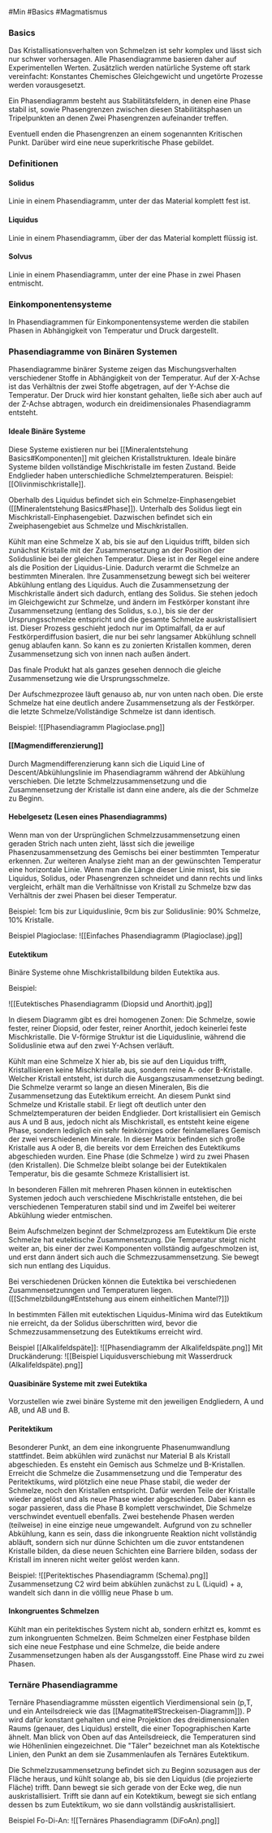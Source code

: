 #Min #Basics #Magmatismus 

### Basics

Das Kristallisationsverhalten von Schmelzen ist sehr komplex und lässt sich nur schwer vorhersagen. Alle Phasendiagramme basieren daher auf Experimentellen Werten. Zusätzlich werden natürliche Systeme oft stark vereinfacht: Konstantes Chemisches Gleichgewicht und ungetörte Prozesse werden vorausgesetzt.

Ein Phasendiagramm besteht aus Stabilitätsfeldern, in denen eine Phase stabil ist, sowie Phasengrenzen zwischen diesen Stabilitätsphasen un Tripelpunkten an denen Zwei Phasengrenzen aufeinander treffen.

Eventuell enden die Phasengrenzen an einem sogenannten Kritischen Punkt. Darüber wird eine neue superkritische Phase gebildet.

### Definitionen

#### Solidus 

Linie in einem Phasendiagramm, unter der das Material komplett fest ist.

#### Liquidus 

Linie in einem Phasendiagramm, über der das Material komplett flüssig ist.

#### Solvus

Linie in einem Phasendiagramm, unter der eine Phase in zwei Phasen entmischt.

### Einkomponentensysteme

In Phasendiagrammen für Einkomponentensysteme werden die stabilen Phasen in Abhängigkeit von Temperatur und Druck dargestellt.

### Phasendiagramme von Binären Systemen

Phasendiagramme binärer Systeme zeigen das Mischungsverhalten verschiedener Stoffe in Abhängigkeit von der Temperatur. Auf der X-Achse ist das Verhältnis der zwei Stoffe abgetragen, auf der Y-Achse die Temperatur. Der Druck wird hier konstant gehalten, ließe sich aber auch auf der Z-Achse abtragen, wodurch ein dreidimensionales Phasendiagramm entsteht.

#### Ideale Binäre Systeme

Diese Systeme existieren nur bei [[Mineralentstehung Basics#Komponenten]] mit gleichen Kristallstrukturen. Ideale binäre Systeme bilden vollständige Mischkristalle im festen Zustand. Beide Endglieder haben unterschiedliche Schmelztemperaturen. Beispiel: [[Olivinmischkristalle]].

Oberhalb des Liquidus befindet sich ein Schmelze-Einphasengebiet ([[Mineralentstehung Basics#Phase]]). Unterhalb des Solidus liegt ein Mischkristall-Einphasengebiet. Dazwischen befindet sich ein Zweiphasengebiet aus Schmelze und Mischkristallen.

Kühlt man eine Schmelze X ab, bis sie auf den Liquidus trifft, bilden sich zunächst Kristalle mit der Zusammensetzung an der Position der Soliduslinie bei der gleichen Temperatur. Diese ist in der Regel eine andere als die Position der Liquidus-Linie. Dadurch verarmt die Schmelze an bestimmten Mineralen. Ihre Zusammensetzung bewegt sich bei weiterer Abkühlung entlang des Liquidus. Auch die Zusammensetzung der Mischkristalle ändert sich dadurch, entlang des Solidus. Sie stehen jedoch im Gleichgewicht zur Schmelze, und ändern im Festkörper konstant ihre Zusammensetzung (entlang des Solidus, s.o.), bis sie der der Ursprungsschmelze entspricht und die gesamte Schmelze auskristallisiert ist. Dieser Prozess geschieht jedoch nur im Optimalfall, da er auf Festkörperdiffusion basiert, die nur bei sehr langsamer Abkühlung schnell genug ablaufen kann. So kann es zu zonierten Kristallen kommen, deren Zusammensetzung sich von innen nach außen ändert.

Das finale Produkt hat als ganzes gesehen dennoch die gleiche Zusammensetzung wie die Ursprungsschmelze.

Der Aufschmezprozee läuft genauso ab, nur von unten nach oben. Die erste Schmelze hat eine deutlich andere Zusammensetzung als der Festkörper. die letzte Schmelze/Vollständige Schmelze ist dann identisch.

Beispiel:
![[Phasendiagramm Plagioclase.png]]

#### [[Magmendifferenzierung]]

Durch Magmendifferenzierung kann sich die Liquid Line of Descent/Abkühlungslinie im Phasendiagramm während der Abkühlung verschieben. Die letzte Schmelzzusammensetzung und die Zusammensetzung der Kristalle ist dann eine andere, als die der Schmelze zu Beginn.

#### Hebelgesetz (Lesen eines Phasendiagramms)

Wenn man von der Ursprünglichen Schmelzzusammensetzung einen geraden Strich nach unten zieht, lässt sich die jeweilige Phasenzusammensetzung des Gemischs bei einer bestimmten Temperatur erkennen.
Zur weiteren Analyse zieht man an der gewünschten Temperatur eine horizontale Linie.
Wenn man die Länge dieser Linie misst, bis sie Liquidus, Solidus, oder Phasengrenzen schneidet und dann rechts und links vergleicht, erhält man die Verhältnisse von Kristall zu Schmelze bzw das Verhältnis der zwei Phasen bei dieser Temperatur. 

Beispiel: 1cm bis zur Liquiduslinie, 9cm bis zur Soliduslinie: 90% Schmelze, 10% Kristalle.

Beispiel Plagioclase: 
![[Einfaches Phasendiagramm (Plagioclase).jpg]]

#### Eutektikum

Binäre Systeme ohne Mischkristallbildung bilden Eutektika aus.

Beispiel:

![[Eutektisches Phasendiagramm (Diopsid und Anorthit).jpg]]

In diesem Diagramm gibt es drei homogenen Zonen: Die Schmelze, sowie fester, reiner Diopsid, oder fester, reiner Anorthit, jedoch keinerlei feste Mischkristalle. Die V-förmige Struktur ist die Liquiduslinie, während die Soliduslinie etwa auf den zwei Y-Achsen verläuft.

Kühlt man eine Schmelze X hier ab, bis sie auf den Liquidus trifft, Kristallisieren keine Mischkristalle aus, sondern reine A- oder B-Kristalle. Welcher Kristall entsteht, ist durch die Ausgangszusammensetzung bedingt. Die Schmelze verarmt so lange an diesen Mineralen, Bis die Zusammensetzung das Eutektikum erreicht. An diesem Punkt sind Schmelze und Kristalle stabil. Er liegt oft deutlich unter den Schmelztemperaturen der beiden Endglieder.
Dort kristallisiert ein Gemisch aus A und B aus, jedoch nicht als Mischkristall, es entsteht keine eigene Phase, sondern lediglich ein sehr feinkörniges oder feinlamellares Gemisch der zwei verschiedenen Minerale. In dieser Matrix befinden sich große Kristalle aus A oder B, die bereits vor dem Erreichen des Eutektikums abgeschieden wurden. Eine Phase (die Schmelze ) wird zu zwei Phasen (den Kristallen). Die Schmelze bleibt solange bei der Eutektikalen Temperatur, bis die gesamte Schmeze Kristallisiert ist.

In besonderen Fällen mit mehreren Phasen können in eutektischen Systemen jedoch auch verschiedene Mischkristalle entstehen, die bei verschiedenen Temperaturen stabil sind und im Zweifel bei weiterer Abkühlung wieder entmischen.

Beim Aufschmelzen beginnt der Schmelzprozess am Eutektikum Die erste Schmelze hat eutektische Zusammensetzung. Die Temperatur steigt nicht weiter an, bis einer der zwei Komponenten vollständig aufgeschmolzen ist, und erst dann ändert sich auch die Schmezzusammensetzung. Sie bewegt sich nun entlang des Liquidus. 

Bei verschiedenen Drücken können die Eutektika bei verschiedenen Zusammensetzunngen und Temperaturen liegen. ([[Schmelzbildung#Entstehung aus einem einheitlichen Mantel?]])

In bestimmten Fällen mit eutektischen Liquidus-Minima wird das Eutektikum nie erreicht, da der Solidus überschritten wird, bevor die Schmezzusammensetzung des Eutektikums erreicht wird. 

Beispiel [[Alkalifeldspäte]]: 
![[Phasendiagramm der Alkalifeldspäte.png]]
Mit Druckänderung:
![[Beispiel Liquidusverschiebung mit Wasserdruck (Alkalifeldspäte).png]]

#### Quasibinäre Systeme mit zwei Eutektika

Vorzustellen wie zwei binäre Systeme mit den jeweiligen Endgliedern, A und AB, und AB und B.

#### Peritektikum

Besonderer Punkt, an dem eine inkongruente Phasenumwandlung stattfindet. Beim abkühlen wird zunächst nur Material B als Kristall abgeschieden. Es ensteht ein Gemisch aus Schmelze und B-Kristallen. Erreicht die Schmelze die Zusammensetzung und die Temperatur des Peritektikums, wird plötzlich eine neue Phase stabil, die weder der Schmelze, noch den Kristallen entspricht. Dafür werden Teile der Kristalle wieder angelöst und als neue Phase wieder abgeschieden. Dabei kann es sogar passieren, dass die Phase B komplett verschwindet, Die Schmelze verschwindet eventuell ebenfalls. Zwei bestehende Phasen werden (teilweise) in eine einzige neue umgewandelt.
Aufgrund von zu schneller Abkühlung, kann es sein, dass die inkongruente Reaktion nicht vollständig abläuft, sondern sich nur dünne Schichten um die zuvor entstandenen Kristalle bilden, da diese neuen Schichten eine Barriere bilden, sodass der Kristall im inneren nicht weiter gelöst werden kann. 

Beispiel:
![[Peritektisches Phasendiagramm (Schema).png]]
Zusammensetzung C2 wird beim abkühlen zunächst zu L (Liquid) + a, wandelt sich dann in die völllig neue Phase b um. 

#### Inkongruentes Schmelzen

Kühlt man ein peritektisches System nicht ab, sondern erhitzt es, kommt es zum inkongruenten Schmelzen. Beim Schmelzen einer Festphase bilden sich eine neue Festphase und eine Schmelze, die beide andere Zusammensetzungen haben als der Ausgangsstoff. Eine Phase wird zu zwei Phasen.

### Ternäre Phasendiagramme

Ternäre Phasendiagramme müssten eigentlich Vierdimensional sein (p,T, und ein Anteilsdreieck wie das [[Magmatite#Streckeisen-Diagramm]]). P wird dafür konstant gehalten und eine Projektion des dreidimensionalen Raums (genauer, des Liquidus) erstellt, die einer Topographischen Karte ähnelt. Man blick von Oben auf das Anteilsdreieck, die Temperaturen sind wie Höhenlinien eingezeichnet. Die "Täler" bezeichnet man als Kotektische Linien, den Punkt an dem sie Zusammenlaufen als Ternäres Eutektikum.

Die Schmelzzusammensetzung befindet sich zu Beginn sozusagen aus der Fläche heraus, und kühlt solange ab, bis sie den Liquidus (die projezierte Fläche) trifft. Dann bewegt sie sich gerade von der Ecke weg, die nun auskristallisiert. Trifft sie dann auf ein Kotektikum, bewegt sie sich entlang dessen bs zum Eutektikum, wo sie dann vollständig auskristallisiert.

Beispiel Fo-Di-An:
![[Ternäres Phasendiagramm (DiFoAn).png]]
